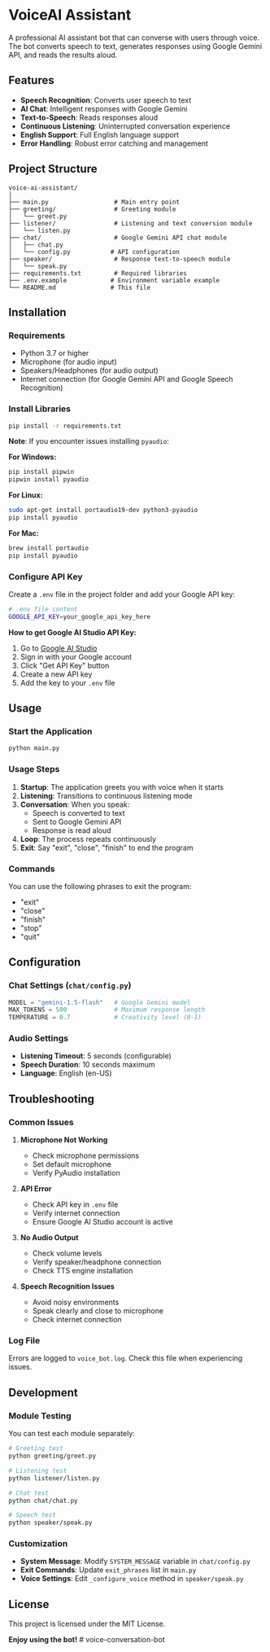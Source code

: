 # VoiceAI Assistant

A professional AI assistant bot that can converse with users through voice. The bot converts speech to text, generates responses using Google Gemini API, and reads the results aloud.

## Features

- **Speech Recognition**: Converts user speech to text
- **AI Chat**: Intelligent responses with Google Gemini
- **Text-to-Speech**: Reads responses aloud
- **Continuous Listening**: Uninterrupted conversation experience
- **English Support**: Full English language support
- **Error Handling**: Robust error catching and management

## Project Structure

```
voice-ai-assistant/
│
├── main.py                  # Main entry point
├── greeting/                # Greeting module
│   └── greet.py
├── listener/                # Listening and text conversion module
│   └── listen.py
├── chat/                    # Google Gemini API chat module
│   ├── chat.py
│   └── config.py           # API configuration
├── speaker/                 # Response text-to-speech module
│   └── speak.py
├── requirements.txt         # Required libraries
├── .env.example            # Environment variable example
└── README.md               # This file
```

## Installation

### Requirements

- Python 3.7 or higher
- Microphone (for audio input)
- Speakers/Headphones (for audio output)
- Internet connection (for Google Gemini API and Google Speech Recognition)

### Install Libraries

```bash
pip install -r requirements.txt
```

**Note**: If you encounter issues installing `pyaudio`:

**For Windows:**
```bash
pip install pipwin
pipwin install pyaudio
```

**For Linux:**
```bash
sudo apt-get install portaudio19-dev python3-pyaudio
pip install pyaudio
```

**For Mac:**
```bash
brew install portaudio
pip install pyaudio
```

### Configure API Key

Create a `.env` file in the project folder and add your Google API key:

```bash
# .env file content
GOOGLE_API_KEY=your_google_api_key_here
```

**How to get Google AI Studio API Key:**
1. Go to [Google AI Studio](https://aistudio.google.com)
2. Sign in with your Google account
3. Click "Get API Key" button
4. Create a new API key
5. Add the key to your `.env` file

## Usage

### Start the Application

```bash
python main.py
```

### Usage Steps

1. **Startup**: The application greets you with voice when it starts
2. **Listening**: Transitions to continuous listening mode
3. **Conversation**: When you speak:
   - Speech is converted to text
   - Sent to Google Gemini API
   - Response is read aloud
4. **Loop**: The process repeats continuously
5. **Exit**: Say "exit", "close", "finish" to end the program

### Commands

You can use the following phrases to exit the program:
- "exit"
- "close"
- "finish"
- "stop"
- "quit"

## Configuration

### Chat Settings (`chat/config.py`)

```python
MODEL = "gemini-1.5-flash"   # Google Gemini model
MAX_TOKENS = 500             # Maximum response length
TEMPERATURE = 0.7            # Creativity level (0-1)
```

### Audio Settings

- **Listening Timeout**: 5 seconds (configurable)
- **Speech Duration**: 10 seconds maximum
- **Language**: English (en-US)

## Troubleshooting

### Common Issues

1. **Microphone Not Working**
   - Check microphone permissions
   - Set default microphone
   - Verify PyAudio installation

2. **API Error**
   - Check API key in `.env` file
   - Verify internet connection
   - Ensure Google AI Studio account is active

3. **No Audio Output**
   - Check volume levels
   - Verify speaker/headphone connection
   - Check TTS engine installation

4. **Speech Recognition Issues**
   - Avoid noisy environments
   - Speak clearly and close to microphone
   - Check internet connection

### Log File

Errors are logged to `voice_bot.log`. Check this file when experiencing issues.

## Development

### Module Testing

You can test each module separately:

```bash
# Greeting test
python greeting/greet.py

# Listening test
python listener/listen.py

# Chat test
python chat/chat.py

# Speech test
python speaker/speak.py
```

### Customization

- **System Message**: Modify `SYSTEM_MESSAGE` variable in `chat/config.py`
- **Exit Commands**: Update `exit_phrases` list in `main.py`
- **Voice Settings**: Edit `_configure_voice` method in `speaker/speak.py`

## License

This project is licensed under the MIT License.



**Enjoy using the bot!** #   v o i c e - c o n v e r s a t i o n - b o t  
 